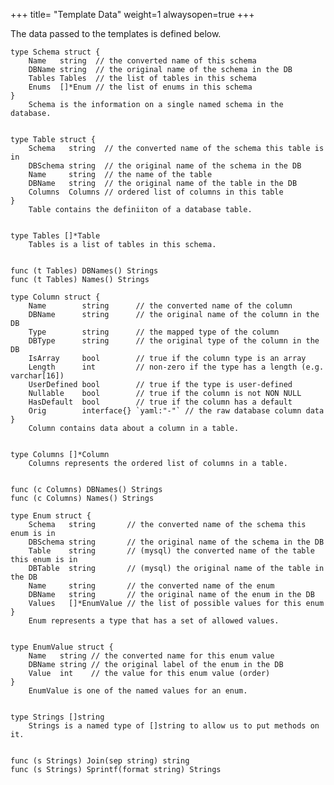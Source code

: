+++
title= "Template Data"
weight=1
alwaysopen=true
+++

The data passed to the templates is defined below.

<!-- {{{gocog
package main

import (
	"fmt"
	"os"
	"os/exec"
)

func main() {
	fmt.Println("```")
	for _, s := range []string{"Schema", "Table", "Tables", "Column", "Columns", "Enum", "EnumValue", "Strings"} {
		c := exec.Command("go", "doc", "gnorm.org/gnorm/database."+s)
		b, err := c.CombinedOutput()
		if err != nil {
			fmt.Println(err)
			os.Exit(1)
		}
		fmt.Println(string(b))
	}
	fmt.Println("```")
}
gocog}}} -->
```
type Schema struct {
	Name   string  // the converted name of this schema
	DBName string  // the original name of the schema in the DB
	Tables Tables  // the list of tables in this schema
	Enums  []*Enum // the list of enums in this schema
}
    Schema is the information on a single named schema in the database.


type Table struct {
	Schema   string  // the converted name of the schema this table is in
	DBSchema string  // the original name of the schema in the DB
	Name     string  // the name of the table
	DBName   string  // the original name of the table in the DB
	Columns  Columns // ordered list of columns in this table
}
    Table contains the definiiton of a database table.


type Tables []*Table
    Tables is a list of tables in this schema.


func (t Tables) DBNames() Strings
func (t Tables) Names() Strings

type Column struct {
	Name        string      // the converted name of the column
	DBName      string      // the original name of the column in the DB
	Type        string      // the mapped type of the column
	DBType      string      // the original type of the column in the DB
	IsArray     bool        // true if the column type is an array
	Length      int         // non-zero if the type has a length (e.g. varchar[16])
	UserDefined bool        // true if the type is user-defined
	Nullable    bool        // true if the column is not NON NULL
	HasDefault  bool        // true if the column has a default
	Orig        interface{} `yaml:"-"` // the raw database column data
}
    Column contains data about a column in a table.


type Columns []*Column
    Columns represents the ordered list of columns in a table.


func (c Columns) DBNames() Strings
func (c Columns) Names() Strings

type Enum struct {
	Schema   string       // the converted name of the schema this enum is in
	DBSchema string       // the original name of the schema in the DB
	Table    string       // (mysql) the converted name of the table this enum is in
	DBTable  string       // (mysql) the original name of the table in the DB
	Name     string       // the converted name of the enum
	DBName   string       // the original name of the enum in the DB
	Values   []*EnumValue // the list of possible values for this enum
}
    Enum represents a type that has a set of allowed values.


type EnumValue struct {
	Name   string // the converted name for this enum value
	DBName string // the original label of the enum in the DB
	Value  int    // the value for this enum value (order)
}
    EnumValue is one of the named values for an enum.


type Strings []string
    Strings is a named type of []string to allow us to put methods on it.


func (s Strings) Join(sep string) string
func (s Strings) Sprintf(format string) Strings

```
<!-- {{{end}}} -->
